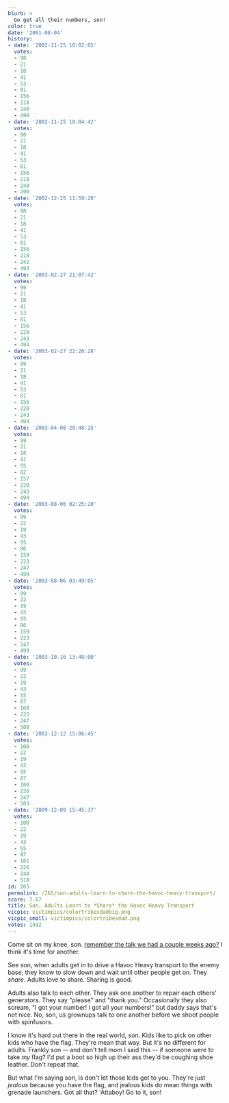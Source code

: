 ```yaml
---
blurb: >
  Go get all their numbers, son!
color: true
date: '2001-08-04'
history:
- date: '2002-11-25 10:02:05'
  votes:
  - 98
  - 21
  - 18
  - 41
  - 53
  - 81
  - 156
  - 218
  - 240
  - 490
- date: '2002-11-25 10:04:42'
  votes:
  - 98
  - 21
  - 18
  - 41
  - 53
  - 81
  - 156
  - 218
  - 240
  - 490
- date: '2002-12-25 11:59:20'
  votes:
  - 98
  - 21
  - 18
  - 41
  - 53
  - 81
  - 156
  - 218
  - 242
  - 493
- date: '2003-02-27 21:07:42'
  votes:
  - 99
  - 21
  - 18
  - 41
  - 53
  - 81
  - 156
  - 220
  - 243
  - 494
- date: '2003-02-27 22:26:28'
  votes:
  - 99
  - 21
  - 18
  - 41
  - 53
  - 81
  - 156
  - 220
  - 243
  - 494
- date: '2003-04-08 20:48:15'
  votes:
  - 99
  - 21
  - 18
  - 41
  - 55
  - 82
  - 157
  - 220
  - 243
  - 494
- date: '2003-08-06 02:25:20'
  votes:
  - 99
  - 22
  - 19
  - 43
  - 55
  - 86
  - 159
  - 223
  - 247
  - 499
- date: '2003-08-06 03:49:05'
  votes:
  - 99
  - 22
  - 19
  - 43
  - 55
  - 86
  - 159
  - 223
  - 247
  - 499
- date: '2003-10-16 13:48:00'
  votes:
  - 99
  - 22
  - 19
  - 43
  - 55
  - 87
  - 160
  - 225
  - 247
  - 500
- date: '2003-12-12 15:06:45'
  votes:
  - 100
  - 22
  - 19
  - 43
  - 55
  - 87
  - 160
  - 226
  - 247
  - 503
- date: '2009-12-09 15:45:37'
  votes:
  - 100
  - 22
  - 19
  - 43
  - 55
  - 87
  - 161
  - 226
  - 248
  - 510
id: 265
permalink: /265/son-adults-learn-to-share-the-havoc-heavy-transport/
score: 7.67
title: Son, Adults Learn to *Share* the Havoc Heavy Transport
vicpic: victimpics/colortribesdadbig.png
vicpic_small: victimpics/colortribesdad.png
votes: 1492
---
```


Come sit on my knee, son. [remember the talk we had a couple weeks
ago?](@/victim/249.md) I think it's time for another.

See son, when adults get in to drive a Havoc Heavy transport to the
enemy base, they know to slow down and wait until other people get on.
They *share*. Adults love to share. Sharing is good.

Adults also talk to each other. They ask one another to repair each
others' generators. They say "please" and "thank you." Occasionally they
also scream, "I got your number! I got all your numbers!" but daddy says
that's not nice. No, son, us grownups talk to one another before we
shoot people with spinfusors.

I know it's hard out there in the real world, son. Kids like to pick on
other kids who have the flag. They're mean that way. But it's no
different for adults. Frankly son -- and don't tell mom I said this --
if someone were to take *my* flag? I'd put a boot so high up their ass
they'd be coughing shoe leather. Don't repeat that.

But what I'm saying son, is don't let those kids get to you. They're
just *jealous* because you have the flag, and jealous kids do mean
things with grenade launchers. Got all that? 'Attaboy! Go to it, son!